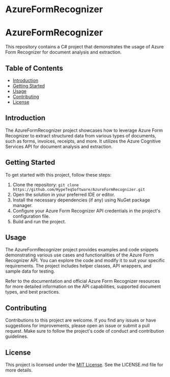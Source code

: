 # AzureFormRecognizer


# AzureFormRecognizer

This repository contains a C# project that demonstrates the usage of Azure Form Recognizer for document analysis and extraction.

## Table of Contents

- [Introduction](#introduction)
- [Getting Started](#getting-started)
- [Usage](#usage)
- [Contributing](#contributing)
- [License](#license)

## Introduction

The AzureFormRecognizer project showcases how to leverage Azure Form Recognizer to extract structured data from various types of documents, such as forms, invoices, receipts, and more. It utilizes the Azure Cognitive Services API for document analysis and extraction.

## Getting Started

To get started with this project, follow these steps:

1. Clone the repository: `git clone https://github.com/HypeTeqSoftware/AzureFormRecognizer.git`
2. Open the solution in your preferred IDE or editor.
3. Install the necessary dependencies (if any) using NuGet package manager.
4. Configure your Azure Form Recognizer API credentials in the project's configuration file.
5. Build and run the project.

## Usage

The AzureFormRecognizer project provides examples and code snippets demonstrating various use cases and functionalities of the Azure Form Recognizer API. You can explore the code and modify it to suit your specific requirements. The project includes helper classes, API wrappers, and sample data for testing.

Refer to the documentation and official Azure Form Recognizer resources for more detailed information on the API capabilities, supported document types, and best practices.

## Contributing

Contributions to this project are welcome. If you find any issues or have suggestions for improvements, please open an issue or submit a pull request. Make sure to follow the project's code of conduct and contribution guidelines.

## License

This project is licensed under the [MIT License](LICENSE.md). See the LICENSE.md file for more details.



